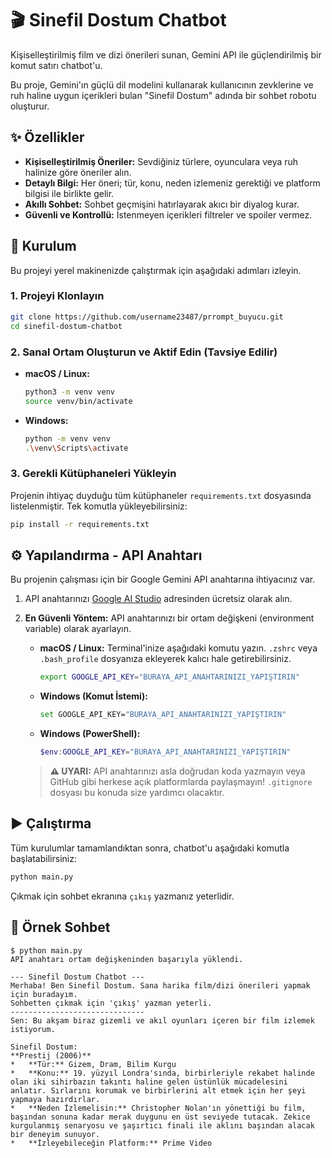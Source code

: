 # 🎬 Sinefil Dostum Chatbot

Kişiselleştirilmiş film ve dizi önerileri sunan, Gemini API ile güçlendirilmiş bir komut satırı chatbot'u.

Bu proje, Gemini'ın güçlü dil modelini kullanarak kullanıcının zevklerine ve ruh haline uygun içerikleri bulan "Sinefil Dostum" adında bir sohbet robotu oluşturur.

## ✨ Özellikler

-   **Kişiselleştirilmiş Öneriler:** Sevdiğiniz türlere, oyunculara veya ruh halinize göre öneriler alın.
-   **Detaylı Bilgi:** Her öneri; tür, konu, neden izlemeniz gerektiği ve platform bilgisi ile birlikte gelir.
-   **Akıllı Sohbet:** Sohbet geçmişini hatırlayarak akıcı bir diyalog kurar.
-   **Güvenli ve Kontrollü:** İstenmeyen içerikleri filtreler ve spoiler vermez.

## 🚀 Kurulum

Bu projeyi yerel makinenizde çalıştırmak için aşağıdaki adımları izleyin.

### 1. Projeyi Klonlayın

```bash
git clone https://github.com/username23487/prrompt_buyucu.git
cd sinefil-dostum-chatbot
```

### 2. Sanal Ortam Oluşturun ve Aktif Edin (Tavsiye Edilir)

-   **macOS / Linux:**
    ```bash
    python3 -m venv venv
    source venv/bin/activate
    ```
-   **Windows:**
    ```bash
    python -m venv venv
    .\venv\Scripts\activate
    ```

### 3. Gerekli Kütüphaneleri Yükleyin

Projenin ihtiyaç duyduğu tüm kütüphaneler `requirements.txt` dosyasında listelenmiştir. Tek komutla yükleyebilirsiniz:

```bash
pip install -r requirements.txt
```

## ⚙️ Yapılandırma - API Anahtarı

Bu projenin çalışması için bir Google Gemini API anahtarına ihtiyacınız var.

1.  API anahtarınızı [Google AI Studio](https://aistudio.google.com/app/apikey) adresinden ücretsiz olarak alın.

2.  **En Güvenli Yöntem:** API anahtarınızı bir ortam değişkeni (environment variable) olarak ayarlayın.

    -   **macOS / Linux:** Terminal'inize aşağıdaki komutu yazın. `.zshrc` veya `.bash_profile` dosyanıza ekleyerek kalıcı hale getirebilirsiniz.
        ```bash
        export GOOGLE_API_KEY="BURAYA_API_ANAHTARINIZI_YAPIŞTIRIN"
        ```

    -   **Windows (Komut İstemi):**
        ```bash
        set GOOGLE_API_KEY="BURAYA_API_ANAHTARINIZI_YAPIŞTIRIN"
        ```
    -   **Windows (PowerShell):**
        ```powershell
        $env:GOOGLE_API_KEY="BURAYA_API_ANAHTARINIZI_YAPIŞTIRIN"
        ```

    > **⚠️ UYARI:** API anahtarınızı asla doğrudan koda yazmayın veya GitHub gibi herkese açık platformlarda paylaşmayın! `.gitignore` dosyası bu konuda size yardımcı olacaktır.

## ▶️ Çalıştırma

Tüm kurulumlar tamamlandıktan sonra, chatbot'u aşağıdaki komutla başlatabilirsiniz:

```bash
python main.py
```

Çıkmak için sohbet ekranına `çıkış` yazmanız yeterlidir.

## 💬 Örnek Sohbet

```
$ python main.py
API anahtarı ortam değişkeninden başarıyla yüklendi.

--- Sinefil Dostum Chatbot ---
Merhaba! Ben Sinefil Dostum. Sana harika film/dizi önerileri yapmak için buradayım.
Sohbetten çıkmak için 'çıkış' yazman yeterli.
------------------------------
Sen: Bu akşam biraz gizemli ve akıl oyunları içeren bir film izlemek istiyorum.

Sinefil Dostum:
**Prestij (2006)**
*   **Tür:** Gizem, Dram, Bilim Kurgu
*   **Konu:** 19. yüzyıl Londra'sında, birbirleriyle rekabet halinde olan iki sihirbazın takıntı haline gelen üstünlük mücadelesini anlatır. Sırlarını korumak ve birbirlerini alt etmek için her şeyi yapmaya hazırdırlar.
*   **Neden İzlemelisin:** Christopher Nolan'ın yönettiği bu film, başından sonuna kadar merak duygunu en üst seviyede tutacak. Zekice kurgulanmış senaryosu ve şaşırtıcı finali ile aklını başından alacak bir deneyim sunuyor.
*   **İzleyebileceğin Platform:** Prime Video
```
